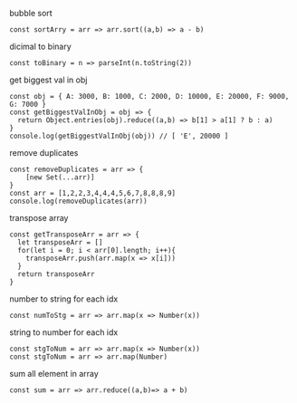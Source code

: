 bubble sort
```shell
const sortArry = arr => arr.sort((a,b) => a - b)
```
dicimal to binary
```shell
const toBinary = n => parseInt(n.toString(2))
```
get biggest val in obj
```shell
const obj = { A: 3000, B: 1000, C: 2000, D: 10000, E: 20000, F: 9000, G: 7000 }
const getBiggestValInObj = obj => {
  return Object.entries(obj).reduce((a,b) => b[1] > a[1] ? b : a)
}
console.log(getBiggestValInObj(obj)) // [ 'E', 20000 ]
```
remove duplicates
```shell
const removeDuplicates = arr => {
    [new Set(...arr)]
}
const arr = [1,2,2,3,4,4,4,5,6,7,8,8,8,9]
console.log(removeDuplicates(arr))
```
transpose array
```shell
const getTransposeArr = arr => {
  let transposeArr = []
  for(let i = 0; i < arr[0].length; i++){
    transposeArr.push(arr.map(x => x[i]))
  }
  return transposeArr
}
```
number to string for each idx
```shell
const numToStg = arr => arr.map(x => Number(x))
```
string to number for each idx
```shell
const stgToNum = arr => arr.map(x => Number(x))
const stgToNum = arr => arr.map(Number)
```
sum all element in array
```shell
const sum = arr => arr.reduce((a,b)=> a + b)
```